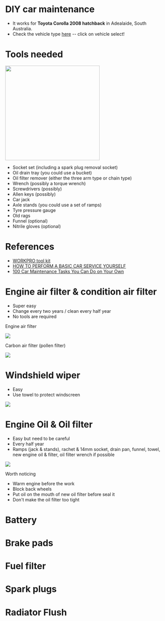 # DIY car maintenance 

* It works for **Toyota Corolla 2008 hatchback** in Adealaide, South Australia. 
* Check the vehicle type [here](https://www.supercheapauto.com.au) -- click on vehicle select!


# Tools needed

<img src="https://www.supercheapauto.com.au/dw/image/v2/BBRV_PRD/on/demandware.static/-/Sites-srg-internal-master-catalog/default/dwc77310c4/images/576610/SCA_576610_hi-res.jpg?sw=1000&sh=1000&sm=fit" width="300">

- Socket set (including a spark plug removal socket)
- Oil drain tray (you could use a bucket)
- Oil filter remover (either the three arm type or chain type)
- Wrench (possibly a torque wrench)
- Screwdrivers (possibly)
- Allen keys (possibly)
- Car jack
- Axle stands (you could use a set of ramps)
- Tyre pressure gauge
- Old rags
- Funnel (optional)
- Nitrile gloves (optional)




# References
* [WORKPRO tool kit](https://www.supercheapauto.com.au/p/workpro-workpro-tool-kit---123-piece/576610.html#vid=RAgwlesrl5QEUqv9OWqGzw%3D%3D&q=workpro&lang=en_AU&start=9)
* [HOW TO PERFORM A BASIC CAR SERVICE YOURSELF](https://www.autochoicebristol.com/blog/how-to-service-a-car-yourself/#)
* [100 Car Maintenance Tasks You Can Do on Your Own](https://www.familyhandyman.com/diy-advice/tips-to-keep-your-car-running-and-looking-good/)

# Engine air filter & condition air filter

* Super easy
* Change every two years / clean every half year
* No tools are required

Engine air filter

[![](http://img.youtube.com/vi/FF_rWjXwW80/0.jpg)](http://www.youtube.com/watch?v=FF_rWjXwW80)

Carbon air filter (pollen filter)

[![](http://img.youtube.com/vi/X8WrL5CQH0E/0.jpg)](http://www.youtube.com/watch?v=X8WrL5CQH0E)


# Windshield wiper

* Easy
* Use towel to protect windscreen

[![](http://img.youtube.com/vi/TzW8btrsFOU/0.jpg)](http://www.youtube.com/watch?v=TzW8btrsFOU)



# Engine Oil & Oil filter

* Easy but need to be careful
* Every half year
* Ramps (jack & stands), rachet & 14mm socket, drain pan, funnel, towel, new engine oil & filter, oil filter wrench if possible 

[![](http://img.youtube.com/vi/4Gw9WAXLxGU/0.jpg)](http://www.youtube.com/watch?v=4Gw9WAXLxGU)

Worth noticing
* Warm engine before the work
* Block back wheels
* Put oil on the mouth of new oil filter before seal it
* Don't make the oil filter too tight


# Battery

# Brake pads

# Fuel filter

# Spark plugs

# Radiator Flush

